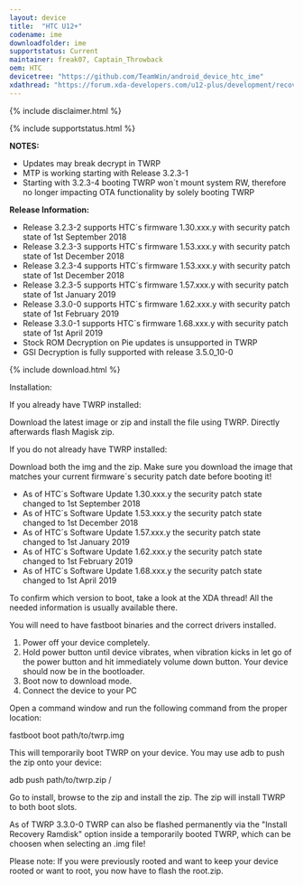 ```yaml
---
layout: device
title:  "HTC U12+"
codename: ime
downloadfolder: ime
supportstatus: Current
maintainer: freak07, Captain_Throwback
oem: HTC
devicetree: "https://github.com/TeamWin/android_device_htc_ime"
xdathread: "https://forum.xda-developers.com/u12-plus/development/recovery-unofficial-twrp-3-2-2-0-htc-t3819343"
---
```


{% include disclaimer.html %}

{% include supportstatus.html %}

<b>NOTES:</b>
<ul>
  <li>Updates may break decrypt in TWRP</li>
  <li>MTP is working starting with Release 3.2.3-1</li>
  <li>Starting with 3.2.3-4 booting TWRP won´t mount system RW, therefore no longer impacting OTA functionality by solely booting TWRP</li>
</ul>
<b>Release Information:</b>
<ul>
  <li>Release 3.2.3-2 supports HTC´s firmware 1.30.xxx.y with security patch state of 1st September 2018</li>
  <li>Release 3.2.3-3 supports HTC´s firmware 1.53.xxx.y with security patch state of 1st December 2018</li>
  <li>Release 3.2.3-4 supports HTC´s firmware 1.53.xxx.y with security patch state of 1st December 2018</li>
  <li>Release 3.2.3-5 supports HTC´s firmware 1.57.xxx.y with security patch state of 1st January 2019</li>
  <li>Release 3.3.0-0 supports HTC´s firmware 1.62.xxx.y with security patch state of 1st February 2019</li>
  <li>Release 3.3.0-1 supports HTC´s firmware 1.68.xxx.y with security patch state of 1st April 2019</li>
  <li>Stock ROM Decryption on Pie updates is unsupported in TWRP</li>
  <li>GSI Decryption is fully supported with release 3.5.0_10-0</li>
</ul>

{% include download.html %}

<div class='page-heading'>Installation:</div>
<p class="text">If you already have TWRP installed:
<p class="text">Download the latest image or zip and install the file using TWRP. Directly afterwards flash Magisk zip.</p>

<p class="text">If you do not already have TWRP installed:</p>
<p class="text">Download both the img and the zip. Make sure you download the image that matches your current firmware´s security patch date before booting it!</p>
<ul>
  <li>As of HTC´s Software Update 1.30.xxx.y the security patch state changed to 1st September 2018</li>
  <li>As of HTC´s Software Update 1.53.xxx.y the security patch state changed to 1st December 2018</li>
  <li>As of HTC´s Software Update 1.57.xxx.y the security patch state changed to 1st January 2019</li>
  <li>As of HTC´s Software Update 1.62.xxx.y the security patch state changed to 1st February 2019</li>
  <li>As of HTC´s Software Update 1.68.xxx.y the security patch state changed to 1st April 2019</li>
</ul>
<p class="text">To confirm which version to boot, take a look at the XDA thread! All the needed information is usually available there.</p>
<p class="text">You will need to have fastboot binaries and the correct drivers installed.</p>
<ol>
  <li>Power off your device completely.
  <li>Hold power button until device vibrates, when vibration kicks in let go of the power button and hit immediately volume down button. Your device should now be in the bootloader.
  <li>Boot now to download mode.
  <li>Connect the device to your PC</li>
</ol>
<p class="text">Open a command window and run the following command from the proper location:</p>
<p class="code">fastboot boot path/to/twrp.img</p>
<p class="text">This will temporarily boot TWRP on your device. You may use adb to push the zip onto your device:</p>
<p class="code">adb push path/to/twrp.zip /</p>
<p class="text">Go to install, browse to the zip and install the zip. The zip will install TWRP to both boot slots.</p>
<p class="text">As of TWRP 3.3.0-0 TWRP can also be flashed permanently via the "Install Recovery Ramdisk" option inside a temporarily booted TWRP, which can be choosen when selecting an .img file!</p>
<p class="text">Please note: If you were previously rooted and want to keep your device rooted or want to root, you now have to flash the root.zip.</p>
